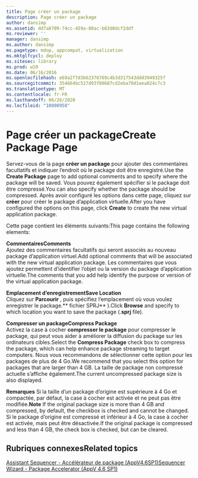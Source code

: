 ```yaml
---
title: Page créer un package
description: Page créer un package
author: dansimp
ms.assetid: dd7a8709-74cc-459a-88ac-b63d8dcf2ddf
ms.reviewer: ''
manager: dansimp
ms.author: dansimp
ms.pagetype: mdop, appcompat, virtualization
ms.mktglfcycl: deploy
ms.sitesec: library
ms.prod: w10
ms.date: 06/16/2016
ms.openlocfilehash: e69a2f7d3b62376769c4b3d317543ddd3949325f
ms.sourcegitcommit: 354664bc527d93f80687cd2eba70d1eea024c7c3
ms.translationtype: MT
ms.contentlocale: fr-FR
ms.lasthandoff: 06/26/2020
ms.locfileid: "10808958"
---
```

# <span data-ttu-id="4af1a-103">Page créer un package</span><span class="sxs-lookup"><span data-stu-id="4af1a-103">Create Package Page</span></span>


<span data-ttu-id="4af1a-104">Servez-vous de la page **créer un package** pour ajouter des commentaires facultatifs et indiquer l’endroit où le package doit être enregistré.</span><span class="sxs-lookup"><span data-stu-id="4af1a-104">Use the **Create Package** page to add optional comments and to specify where the package will be saved.</span></span> <span data-ttu-id="4af1a-105">Vous pouvez également spécifier si le package doit être compressé.</span><span class="sxs-lookup"><span data-stu-id="4af1a-105">You can also specify whether the package should be compressed.</span></span> <span data-ttu-id="4af1a-106">Après avoir configuré les options dans cette page, cliquez sur **créer** pour créer le package d’application virtuelle.</span><span class="sxs-lookup"><span data-stu-id="4af1a-106">After you have configured the options on this page, click **Create** to create the new virtual application package.</span></span>

<span data-ttu-id="4af1a-107">Cette page contient les éléments suivants:</span><span class="sxs-lookup"><span data-stu-id="4af1a-107">This page contains the following elements:</span></span>

<a href="" id="comments"></a>**<span data-ttu-id="4af1a-108">Commentaires</span><span class="sxs-lookup"><span data-stu-id="4af1a-108">Comments</span></span>**  
<span data-ttu-id="4af1a-109">Ajoutez des commentaires facultatifs qui seront associés au nouveau package d’application virtuel.</span><span class="sxs-lookup"><span data-stu-id="4af1a-109">Add optional comments that will be associated with the new virtual application package.</span></span> <span data-ttu-id="4af1a-110">Les commentaires que vous ajoutez permettent d’identifier l’objet ou la version du package d’application virtuelle.</span><span class="sxs-lookup"><span data-stu-id="4af1a-110">The comments that you add help identify the purpose or version of the virtual application package.</span></span>

<a href="" id="save-location"></a>**<span data-ttu-id="4af1a-111">Emplacement d’enregistrement</span><span class="sxs-lookup"><span data-stu-id="4af1a-111">Save Location</span></span>**  
<span data-ttu-id="4af1a-112">Cliquez sur **Parcourir** , puis spécifiez l’emplacement où vous voulez enregistrer le package.\*\* fichier SPRJ\*\* ).</span><span class="sxs-lookup"><span data-stu-id="4af1a-112">Click **Browse** and specify to which location you want to save the package (.**sprj** file).</span></span>

<a href="" id="compress-package"></a>**<span data-ttu-id="4af1a-113">Compresser un package</span><span class="sxs-lookup"><span data-stu-id="4af1a-113">Compress Package</span></span>**  
<span data-ttu-id="4af1a-114">Activez la case à cocher **compresser le package** pour compresser le package, qui peut vous aider à améliorer la diffusion du package sur les ordinateurs cibles.</span><span class="sxs-lookup"><span data-stu-id="4af1a-114">Select the **Compress Package** check box to compress the package, which can help enhance package streaming to target computers.</span></span> <span data-ttu-id="4af1a-115">Nous vous recommandons de sélectionner cette option pour les packages de plus de 4 Go.</span><span class="sxs-lookup"><span data-stu-id="4af1a-115">We recommend that you select this option for packages that are larger than 4 GB.</span></span> <span data-ttu-id="4af1a-116">La taille de package non compressé actuelle s’affiche également.</span><span class="sxs-lookup"><span data-stu-id="4af1a-116">The current uncompressed package size is also displayed.</span></span>

<span data-ttu-id="4af1a-117">**Remarques**  Si la taille d’un package d’origine est supérieure à 4 Go et compactée, par défaut, la case à cocher est activée et ne peut pas être modifiée.</span><span class="sxs-lookup"><span data-stu-id="4af1a-117">**Note** If the original package size is more than 4 GB and compressed, by default, the checkbox is checked and cannot be changed.</span></span> <span data-ttu-id="4af1a-118">Si le package d’origine est compressé et inférieur à 4 Go, la case à cocher est activée, mais peut être désactivée.</span><span class="sxs-lookup"><span data-stu-id="4af1a-118">If the original package is compressed and less than 4 GB, the check box is checked, but can be cleared.</span></span>

 

## <span data-ttu-id="4af1a-119">Rubriques connexes</span><span class="sxs-lookup"><span data-stu-id="4af1a-119">Related topics</span></span>


[<span data-ttu-id="4af1a-120">Assistant Sequencer - Accélérateur de package (AppV4.6SP1)</span><span class="sxs-lookup"><span data-stu-id="4af1a-120">Sequencer Wizard - Package Accelerator (AppV 4.6 SP1)</span></span>](sequencer-wizard---package-accelerator--appv-46-sp1-.md)

 

 





